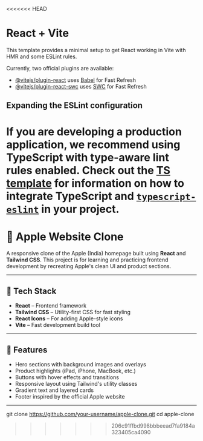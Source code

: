 <<<<<<< HEAD
# React + Vite

This template provides a minimal setup to get React working in Vite with HMR and some ESLint rules.

Currently, two official plugins are available:

- [@vitejs/plugin-react](https://github.com/vitejs/vite-plugin-react/blob/main/packages/plugin-react) uses [Babel](https://babeljs.io/) for Fast Refresh
- [@vitejs/plugin-react-swc](https://github.com/vitejs/vite-plugin-react/blob/main/packages/plugin-react-swc) uses [SWC](https://swc.rs/) for Fast Refresh

## Expanding the ESLint configuration

If you are developing a production application, we recommend using TypeScript with type-aware lint rules enabled. Check out the [TS template](https://github.com/vitejs/vite/tree/main/packages/create-vite/template-react-ts) for information on how to integrate TypeScript and [`typescript-eslint`](https://typescript-eslint.io) in your project.
=======
# 🍎 Apple Website Clone

A responsive clone of the Apple (India) homepage built using **React** and **Tailwind CSS**. This project is for learning and practicing frontend development by recreating Apple's clean UI and product sections.

---

## 🚀 Tech Stack

- **React** – Frontend framework
- **Tailwind CSS** – Utility-first CSS for fast styling
- **React Icons** – For adding Apple-style icons
- **Vite** – Fast development build tool

---

## 🎨 Features

- Hero sections with background images and overlays
- Product highlights (iPad, iPhone, MacBook, etc.)
- Buttons with hover effects and transitions
- Responsive layout using Tailwind's utility classes
- Gradient text and layered cards
- Footer inspired by the official Apple website

---

git clone https://github.com/your-username/apple-clone.git
cd apple-clone
>>>>>>> 206c91ffbd998bbbeead7fa9184a323405ca4090
